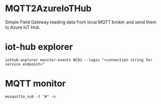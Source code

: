 # MQTT2AzureIoTHub
Simple Field Gateway reading data from local MQTT broker and send them to Azure IoT Hub.

# iot-hub explorer

```
iothub-explorer monitor-events BC01 --login "<connection string for service endpoint>"
```

# MQTT monitor

```
mosquitto_sub -t "#" -v
```